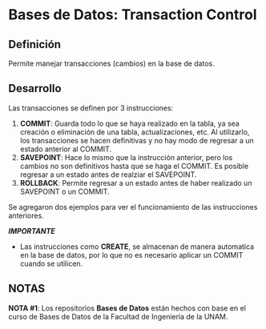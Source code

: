 # Bases de Datos: Transaction Control

Definición
--------------------------------------------------------------------------------------------------------------------------------------------------------
Permite manejar transacciones (cambios) en la base de datos. 

Desarrollo
--------------------------------------------------------------------------------------------------------------------------------------------------------
Las transacciones se definen por 3 instrucciones:
1. **COMMIT**: Guarda todo lo que se haya realizado en la tabla, ya sea creación o eliminación de una tabla, actualizaciones, etc. Al utilizarlo, los transacciones se hacen definitivas y no hay modo de regresar a un estado anterior al COMMIT.
2. **SAVEPOINT**: Hace lo mismo que la instrucción anterior, pero los cambios no son definitivos hasta que se haga el COMMIT. Es posible regresar a un estado antes de realziar el SAVEPOINT.
3. **ROLLBACK**: Permite regresar a un estado antes de haber realizado un SAVEPOINT o un COMMIT.

Se agregaron dos ejemplos para ver el funcionamiento de las instrucciones anteriores.

***IMPORTANTE***
- Las instrucciones como **CREATE**, se almacenan de manera automatica en la base de datos, por lo que no es necesario aplicar un COMMIT cuando se utilicen.

NOTAS
--------------------------------------------------------------------------------------------------------------------------------------------------------
**NOTA #1**: Los repositorios **Bases de Datos** están hechos con base en el curso de Bases de Datos de la Facultad de Ingeniería de la UNAM. 
